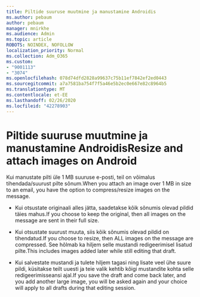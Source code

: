 ```yaml
---
title: Piltide suuruse muutmine ja manustamine Androidis
ms.author: pebaum
author: pebaum
manager: mnirkhe
ms.audience: Admin
ms.topic: article
ROBOTS: NOINDEX, NOFOLLOW
localization_priority: Normal
ms.collection: Adm_O365
ms.custom:
- "9001113"
- "3074"
ms.openlocfilehash: 078d74dfd2828a99637c75b11ef7842ef2ed0443
ms.sourcegitcommit: a7a7581ba754f7f5a46e5b2ec0e667e82c8964b5
ms.translationtype: MT
ms.contentlocale: et-EE
ms.lasthandoff: 02/26/2020
ms.locfileid: "42278903"
---
```

# <a name="resize-and-attach-images-on-android"></a><span data-ttu-id="de4ce-102">Piltide suuruse muutmine ja manustamine Androidis</span><span class="sxs-lookup"><span data-stu-id="de4ce-102">Resize and attach images on Android</span></span>

<span data-ttu-id="de4ce-103">Kui manustate pilti üle 1 MB suuruse e-posti, teil on võimalus tihendada/suurust pilte sõnum.</span><span class="sxs-lookup"><span data-stu-id="de4ce-103">When you attach an image over 1 MB in size to an email, you have the option to compress/resize images on the message.</span></span>
 
- <span data-ttu-id="de4ce-104">Kui otsustate originaali alles jätta, saadetakse kõik sõnumis olevad pildid täies mahus.</span><span class="sxs-lookup"><span data-stu-id="de4ce-104">If you choose to keep the original, then all images on the message are sent in their full size.</span></span>
 
- <span data-ttu-id="de4ce-105">Kui otsustate suurust muuta, siis kõik sõnumis olevad pildid on tihendatud.</span><span class="sxs-lookup"><span data-stu-id="de4ce-105">If you choose to resize, then ALL images on the message are compressed.</span></span>  <span data-ttu-id="de4ce-106">See hõlmab ka hiljem selle mustandi redigeerimisel lisatud pilte.</span><span class="sxs-lookup"><span data-stu-id="de4ce-106">This includes images added later while still editing that draft.</span></span>
 
- <span data-ttu-id="de4ce-107">Kui salvestate mustandi ja tulete hiljem tagasi ning lisate veel ühe suure pildi, küsitakse teilt uuesti ja teie valik kehtib kõigi mustandite kohta selle redigeerimisseansi ajal.</span><span class="sxs-lookup"><span data-stu-id="de4ce-107">If you save the draft and come back later, and you add another large image, you will be asked again and your choice will apply to all drafts during that editing session.</span></span>
 
